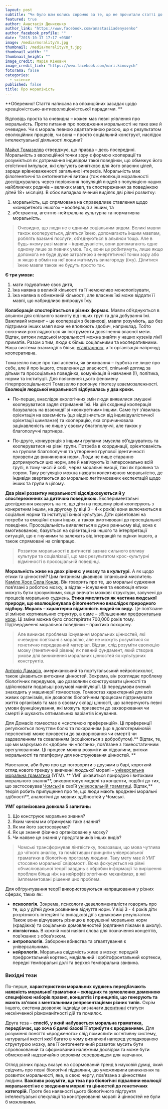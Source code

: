 ```yaml
---
layout: post
subtitle: "Чи було вам колись соромно за те, що не прочитали статті до семінару, проспали лекцію, не дотримались дедлайну подання остаточної версії курсової або відтворювали в голові події минулої ночі на кораблику за світлинами на айфоні? Якщо ні, то ви знаєте, що мало б бути, хоча б трішечки. Але звідки ми знаємо, що деякі речі робити негарно і чому, зробивши їх, відчуваємо провину?"
featured: true
author: Анастасія Денисенко
author_link: "https://www.facebook.com/anastasiiadenysenko"
author_facebook_profile: ""
date: "2015-10-17 17:17 +0300"
image: /media/morality/m.jpg
thumbnail: /media/morality/m_t.jpg
thumbnail_width: ""
thumbnail_height: ""
image_credit: Марія Кінович
image_credit_link: "https://www.facebook.com/mari.kinovych"
fotorama: false
categories: 
  - science
published: false
title: Про мораліність
---
```



**Обережно! Стаття написана на опозиційних засадах щодо креаціоністсько-антиеволюціоністської парадигми. **

Відповідь проста та очевидна – кожен має певні уявлення про моральність. Проте питання про походження моральності не таке вже й очевидне. Чи є мораль певною адаптативною рисою, що є результатом еволюційних процесів, чи вона –  просто соціальний конструкт, наслідок інтелектуальної діяльності людини?  

[Майкл Томазелло](http://www.annualreviews.org/doi/abs/10.1146/annurev-psych-113011-143812?journalCode=psych) стверджує, що правда – десь посередині. Моральність з еволюційної точки зору є формою кооперації та розуміється як дотримання індивідом такої поведінки, що обмежує його егоїстичні імпульси, які слугують винятково для його власних цілей,  заради врівноваженості загальних інтересів. Моральність має філогенетичні та онтогенетичні витоки (тож еволюція моральності досліджувалась через порівняння популяцій людей з популяцією наших найближчих родичів – великих мавп, та спостереження за поведінкою дітей 18+ місяців). В обох випадках вчений виділяє дві рівні розвитку:   
1. моральність, що спрямована на справедливе ставлення щодо «конкретного іншого» – кооперація з іншим, та  
2. абстрактна, агентно-нейтральна культурна та нормативна моральність.  

> Очевидно, що люди не є єдиним соціальним видом. Великі мавпи також кооперуються, діляться їжею, допомагають іншим мавпам, роблять взаємні послуги, об’єднуються в альянси тощо. Але в будь-якому разі мавпи – індивідуалісти, вони допомагають одне одному лише за певних умов. Так, вони це робитимуть, лише якщо допомога не буде дуже затратною з енергетичної точки зору або ж якщо в обмін на неї вони матимуть винагороду (їжу). Ділитися їжею мавпи також не будуть просто так. 

**Є три умови:** 
1. мати годуватиме своє дитя,  
2. їжа наявна в великій кількості та її неможливо монополізувати,  
3. їжа наявна в обмеженій кількості, але власник їжі може віддати її мавпі, що набридливо випрошує їжу. 

**Колаборація спостерігається в різних формах.** Мавпи об’єднуються в альянси для спільного захисту від інших груп та для добування їжі. Важливий момент – це кооперація з безвиході, мавпи розуміють, що без підтримки інших мавп вони не вполюють здобич, наприклад. Тобто союзники розглядаються як інструменти досягнення власної мети. Відтак, витоки людської моральності можна знайти у наших кузенів лінії приматів. Разом з тим, люди є більш соціальними та кооперативними. Наша система взаємодії є більш [егалітарною](https://uk.wikipedia.org/wiki/Егалітаризм), а їх організація напрочуд кооперативна. 

Томазелло пише про такі аспекти, як виживання – турбота не лише про себе, але й про іншого, ставлення до власності, спільний догляд за дітьми та просоціальна поведінка, комунікація й навчання (!), політика, норми та інституції. Для пояснення цього феномену гіперпросоціальності Томазелло пропонує гіпотезу взаємозалежності. **Еволюція людської моральності відбувалась у два кроки.** 

- По-перше, внаслідок екологічних змін люди виявилися змушені кооперуватися задля отримання їжі. На цій сходинці кооперація базувалась на взаємодії зі «конкретним» іншим. Саме тут з’явилась орієнтація на взаємність (що відрізняється від індивідуалістичної орієнтації шимпанзе) та кооперацію, яка спричинювала зацікавленість не лише у своєму благополуччі, але також у благополуччі партнера. 

- По-друге,  конкуренція з іншими групами змусила об’єднуватись та кооперуватися на рівні групи. Потреба в координації, орієнтованість на групове благополуччя та утворення групової ідентичності призвели до виникнення норм. Люди не лише старанно дотримуються цих норм, але й нав’язують їх імперсонально всій групі, в тому числі й собі, через моральні емоції, такі як провина та сором. Таку регуляцію можна назвати колективною моральністю,  де індивіди звертаються до морально легітимованих експектацій щодо інших та групи в цілому.  

**Два рівні розвитку моральності відслідковуються й у спостереженнях за дитячою поведінкою.** Експериментальні дослідження вказують на те, що діти на першому рівні кооперують  з конкретним іншим, на другому (у віці 3 – 4-х років) вони включаються в соціальні норми та інституції їхньої культури. Діти орієнтовані на потреби та емоційні стани інших, а також вмотивовані до просоціальної поведінки. Просоціальність виявляється в дуже ранньому віці, вона є вмотивованою, базується на орієнтації на іншого та інтерпретації ситуацій, що є гнучкими та залежать від інтеракцій та оцінки іншого, а також спрямовані на співпрацю. 

> Розвиток моральності в дитинстві зазнає сильного впливу культури та соціалізації, що має результатом крос-культурні відмінності в просоціальній поведінці.   

**Моральність живе на двох рівнях: у мозку та в культурі.** А як щодо етики та цінностей? Цим питанням цікавився іспанський мислитель [Каміло Хосе Cела Конде](https://books.google.com.ua/books?id=bdu_aaaaqbaj&pg=pa11&lpg=pa11&dq=cela-conde+did+evolution+fix+human+values&source=bl&ots=8gfzmulqih&sig=nkytgadfum0y2fv31uft2hyetse&hl=ru&sa=x&ved=0cbsq6aewagovchmig6svuqmzyaivshnych3sxw6n#v=onepage&q=Cela-Conde%2520Did%2520evolution%2520fix%2520human%2520values&f=false). Він говорить про те, що моральні судження пов’язані з роботою мозку, а відтак – існування та еволюція етики можуть бути зрозумілими, якщо вивчати мозкові структури, залучені до процесів моральних суджень. **Етика мислиться як частина людської природи, що еволюціонувала філогенетично внаслідок природного відбору. Мораль – характерна відмінність людей як виду.** Це пов’язане зі зміною кортикальних структур, а саме –  збільшенням [префронтальна кори](https://en.wikipedia.org/wiki/Prefrontal_cortex). Ці зміни можна було спостерігати 700,000 років тому. Підтвердження моральної поведінки – практика похорону.  

> Але виникає  проблема існування моральних цінностей, які очевидно пов’язані з мораллю, але не можуть розумітися як генетично передаваний матеріал. Відтак, слід розуміти еволюцію мозку (генетичний рівень) як певний фундамент, який створив умови для виникнення моральних цінностей як культурних конструктів.

[Антоніо Дамасіо](http://link.springer.com/chapter/10.1007/3-540-29803-7_5), американський та португальський нейропсихолог, також цікавиться витоками цінностей. Зокрема, він розглядає проблему біологічних передумов, що дозволили  сконструювати цінності та здійснювати подальші розумові маніпуляції. Ці передумови вчений знаходить у машинерії гомеостазу. Гомеостаз характерний для всіх живих організмів, він дозволяє біологічним процесам підтримувати життя організмів та має в своєму складі цінності, що заперечують певні умови функціонування, які можуть призвести до захворювання чи смерті й шукають оптимальних варіантів існування. 

Для Домасіо гомеостаз є «системою преференцій». Ці преференції регулюються почуттям болю та покаранням (що в довготерміновій перспективі може призвести до захворювання чи смерті)  чи задоволенням та схваленням (асоціюються з добробутом).** Відтак, те, що ми маркуємо як «добре» чи «погане», пов’язане з гомеостатичним врегулюванням. Ці процеси можна розуміти як підвалини, витоки моральності та платформу для конструювання цінностей.  **

Наостанок, аби було про що поговорити з друзями в барі,  короткий огляд нового тренду у вивченні людської моралі – [універсальна моральна граматика](http://cowles.yale.edu/sites/default/files/files/conf/2007/crp_mikhail.pdf) (УГМ). ** УМГ цікавиться природою і витоками морального знання**, використовує моделі та концепти, подібні до тих, що застосовував [Чомські](https://uk.wikipedia.org/wiki/%25d0%259d%25d0%25be%25d0%25b0%25d0%25bc_%25d0%25a7%25d0%25be%25d0%25bc%25d1%2581%25d0%25ba%25d1%2596) в своїй [універсальній граматиці](https://en.wikipedia.org/wiki/universal_grammar). Відтак,** теорія робить припущення про те, що люди мають вроджені моральні здібності**, аналогічні до мовних здібностей у Чомські. 

**УМГ організована довкола 5 запитань:** 
1. Що конструює моральне знання?  
2. Яким чином ми отримуємо таке знання?   
3. Як ми його застосовуємо?  
4. Як це знання фізично організоване у мозку?   
5. Чи наявне це знання у представників інших видів? 

> Чомські трансформував лінгвістику, показавши, що мова чутлива до чіткого аналізу, та помістивши принципи універсальної граматики в біологічну програму людини. Таку мету має й УМГ стосовно моральної свідомості. Вона фокусується на рівні обчислювальної теорії завдань з обробки інформації та вирішення проблем більш ніж на нейрофізіологічних механізмах, в які імплементовані рішення цих проблем.  

Для обґрунтування теорії використовуються напрацювання у різних сферах, таких як:  
- **психологія.** Зокрема, психологи-девелопменталісти говорять про те, що у дітей дуже розвинене відчуття норм. У віці 3 - 4 років діти розрізняють інтеційні та випадкові дії з однаковим результатом. Також вони відчувають різницю в порушенні моральних норм (крадіжка) та соціальних домовленостей (одягання піжами в школу).   
- **лінгвістика.** В кожній мові наявні слова для позначення концептів, пов’язаних з обов’язком.  
- **антропологія.** Заборони вбивства та зґвалтування є універсальними.  
- **нейрологія.** Моральна свідомість живе в мозку: передній префронтальний кортекс, медіальний і орбітофронтальний кортекси, передні темпоральні долі та верхня темпоральна звивина.  

### Вихідні тези

По-перше, **характеристики моральних суджень передбачають наявність моральної граматики – складних та зумовлених доменною специфікою наборів правил, концептів і принципів, що генерують та мають зв’язок з ментальними репрезентаціями різних типів.** Окрім іншого, система дозволяє індивіду визначати [деонтичні](https://uk.wikipedia.org/wiki/%25d0%2594%25d0%25b5%25d0%25be%25d0%25bd%25d1%2582%25d0%25be%25d0%25bb%25d0%25be%25d0%25b3%25d1%2596%25d1%258f) статуси нескінченної різноманітності дій та помилок. 

Друга теза – **спосіб, у який набувається моральна граматика, передбачає, що хоча б деякі базові її атрибути є вродженими.** Для розуміння поняття «вродженого» слід помислити когнітивну систему, натуральні якості якої багато в чому визначені наперед успадкованою структурою мозку, але її онтогенетичний розвиток мусить бути спровокований та сформований належним досвідом та може бути обмежений надзвичайно ворожим середовищем для навчання.  

Огляд різних праць вказує на сформований тренд в науковій думці, який свідчить про певні біологічні підвалини, що уможливили виникнення та розвиток моральності, яка, в свою чергу, пов’язана з цінностями людини. **Важливо розуміти, що теза про біологічні підвалини еволюції моральності не є зведенням  моралі та цінностей до генетичних категорій.** Проте без наявності цього біологічного підґрунтя інтелектуальні спекуляції та конструювання моралі й цінностей не були б можливими.
